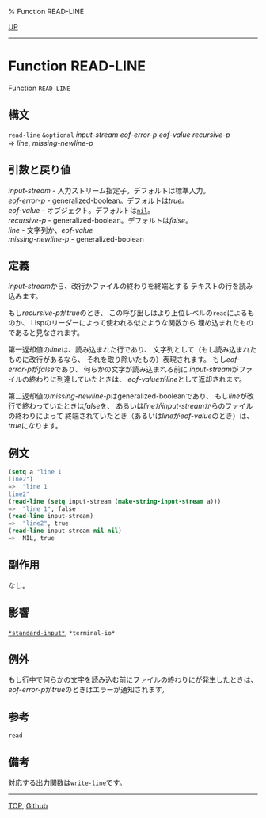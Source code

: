 % Function READ-LINE

[UP](21.2.html)  

---

# Function **READ-LINE**


Function `READ-LINE`


## 構文

`read-line` `&optional` *input-stream* *eof-error-p* *eof-value* *recursive-p*  
=> *line*, *missing-newline-p*


## 引数と戻り値

*input-stream* - 入力ストリーム指定子。デフォルトは標準入力。  
*eof-error-p* - generalized-boolean。デフォルトは*true*。  
*eof-value* - オブジェクト。デフォルトは[`nil`](5.3.nil-variable.html)。  
*recursive-p* - generalized-boolean。デフォルトは*false*。  
*line* - 文字列か、*eof-value*  
*missing-newline-p* - generalized-boolean


## 定義

*input-stream*から、改行かファイルの終わりを終端とする
テキストの行を読み込みます。

もし*recursive-p*が*true*のとき、
この呼び出しはより上位レベルの`read`によるものか、
Lispのリーダーによって使われる似たような関数から
埋め込まれたものであると見なされます。

第一返却値の*line*は、読み込まれた行であり、
文字列として（もし読み込まれたものに改行があるなら、
それを取り除いたもの）表現されます。
もし*eof-error-p*が*false*であり、
何らかの文字が読み込まれる前に
*input-stream*がファイルの終わりに到達していたときは、
*eof-value*が*line*として返却されます。

第二返却値の*missing-newline-p*はgeneralized-booleanであり、
もし*line*が改行で終わっていたときは*false*を、
あるいは*line*が*input-stream*からのファイルの終わりによって
終端されていたとき（あるいは*line*が*eof-value*のとき）は、
*true*になります。


## 例文

```lisp
(setq a "line 1
line2")
=>  "line 1
line2"
(read-line (setq input-stream (make-string-input-stream a)))
=>  "line 1", false
(read-line input-stream)
=>  "line2", true
(read-line input-stream nil nil)
=>  NIL, true
```


## 副作用

なし。


## 影響


[`*standard-input*`](21.2.debug-io.html),
`*terminal-io*`


## 例外

もし行中で何らかの文字を読み込む前にファイルの終わりにが発生したときは、
*eof-error-p*が*true*のときはエラーが通知されます。


## 参考

`read`


## 備考

対応する出力関数は[`write-line`](21.2.write-string.html)です。


---
[TOP](index.html),  [Github](https://github.com/nptcl/npt-japanese)

